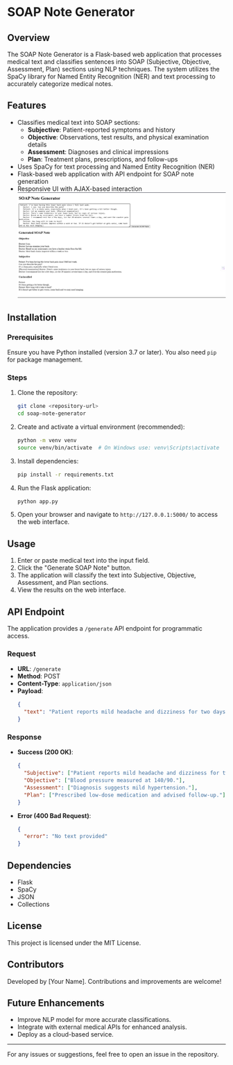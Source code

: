 # SOAP Note Generator

## Overview
The SOAP Note Generator is a Flask-based web application that processes medical text and classifies sentences into SOAP (Subjective, Objective, Assessment, Plan) sections using NLP techniques. The system utilizes the SpaCy library for Named Entity Recognition (NER) and text processing to accurately categorize medical notes.

## Features
- Classifies medical text into SOAP sections:
  - **Subjective**: Patient-reported symptoms and history
  - **Objective**: Observations, test results, and physical examination details
  - **Assessment**: Diagnoses and clinical impressions
  - **Plan**: Treatment plans, prescriptions, and follow-ups
- Uses SpaCy for text processing and Named Entity Recognition (NER)
- Flask-based web application with API endpoint for SOAP note generation
- Responsive UI with AJAX-based interaction
![SOAP Interface](https://github.com/Shrey152002/Task3emitrr/blob/main/Screenshot%20(17).png)
## Installation
### Prerequisites
Ensure you have Python installed (version 3.7 or later). You also need `pip` for package management.

### Steps
1. Clone the repository:
   ```sh
   git clone <repository-url>
   cd soap-note-generator
   ```
2. Create and activate a virtual environment (recommended):
   ```sh
   python -m venv venv
   source venv/bin/activate  # On Windows use: venv\Scripts\activate
   ```
3. Install dependencies:
   ```sh
   pip install -r requirements.txt
   ```
4. Run the Flask application:
   ```sh
   python app.py
   ```
5. Open your browser and navigate to `http://127.0.0.1:5000/` to access the web interface.

## Usage
1. Enter or paste medical text into the input field.
2. Click the "Generate SOAP Note" button.
3. The application will classify the text into Subjective, Objective, Assessment, and Plan sections.
4. View the results on the web interface.

## API Endpoint
The application provides a `/generate` API endpoint for programmatic access.

### Request
- **URL**: `/generate`
- **Method**: POST
- **Content-Type**: `application/json`
- **Payload**:
  ```json
  {
    "text": "Patient reports mild headache and dizziness for two days. Blood pressure measured at 140/90. Diagnosis suggests mild hypertension. Prescribed low-dose medication and advised follow-up."
  }
  ```

### Response
- **Success (200 OK)**:
  ```json
  {
    "Subjective": ["Patient reports mild headache and dizziness for two days."],
    "Objective": ["Blood pressure measured at 140/90."],
    "Assessment": ["Diagnosis suggests mild hypertension."],
    "Plan": ["Prescribed low-dose medication and advised follow-up."]
  }
  ```
- **Error (400 Bad Request)**:
  ```json
  {
    "error": "No text provided"
  }
  ```

## Dependencies
- Flask
- SpaCy
- JSON
- Collections

## License
This project is licensed under the MIT License.

## Contributors
Developed by [Your Name]. Contributions and improvements are welcome!

## Future Enhancements
- Improve NLP model for more accurate classifications.
- Integrate with external medical APIs for enhanced analysis.
- Deploy as a cloud-based service.

---
For any issues or suggestions, feel free to open an issue in the repository.

